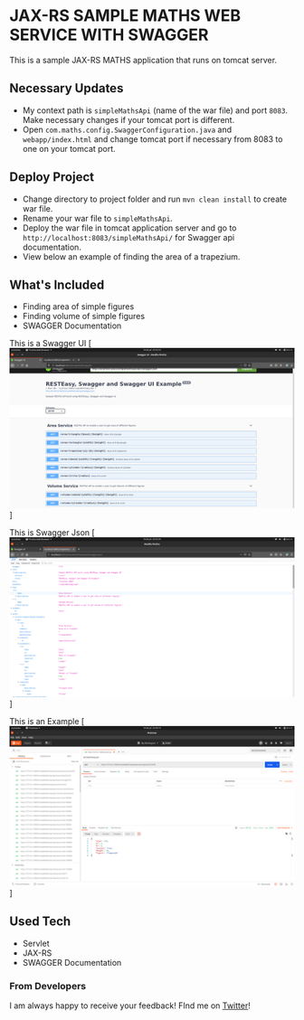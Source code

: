 # JAX-RS SAMPLE MATHS WEB SERVICE WITH SWAGGER 

This is a sample JAX-RS MATHS application that runs on tomcat server. 

## Necessary Updates
- My context path is `simpleMathsApi` (name of the war file) and port `8083`. Make necessary changes if your tomcat port is different.
- Open `com.maths.config.SwaggerConfiguration.java` and `webapp/index.html` and change tomcat port if necessary from 8083 to one on your tomcat port.

## Deploy Project
- Change directory to project folder and  run `mvn clean install`  to create war file.
- Rename your war file to `simpleMathsApi`. 
- Deploy the war file in tomcat application server and go to `http://localhost:8083/simpleMathsApi/` for Swagger api documentation.
- View below an example of finding the area of a trapezium.

## What's Included 
- Finding area of simple figures
- Finding volume of simple figures
- SWAGGER Documentation

This is a Swagger UI
[<img src="screens/swagger-ui.png" alt="Swagger UI"  />]

This is Swagger Json
[<img src="screens/swagger-json.png" alt="Sample Swagger Json"  />]

This is an Example
[<img src="screens/example.png" alt="Sample api"  />]


## Used Tech
- Servlet
- JAX-RS
- SWAGGER Documentation


### From Developers

I am always happy to receive your feedback!
FInd me on [Twitter](https://twitter.com/julian_geniuz)!
